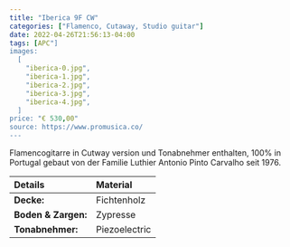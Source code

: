 ```yaml
---
title: "Iberica 9F CW"
categories: ["Flamenco, Cutaway, Studio guitar"]
date: 2022-04-26T21:56:13-04:00
tags: [APC"]
images:
  [
    "iberica-0.jpg",
    "iberica-1.jpg",
    "iberica-2.jpg",
    "iberica-3.jpg",
    "iberica-4.jpg",
  ]
price: "€ 530,00"
source: https://www.promusica.co/
---
```


Flamencogitarre in Cutway version und Tonabnehmer enthalten, 100% in Portugal gebaut von der Familie Luthier Antonio Pinto Carvalho seit 1976.

| Details             | Material      |
| :------------------ | :------------ |
| **Decke:**          | Fichtenholz   |
| **Boden & Zargen:** | Zypresse      |
| **Tonabnehmer:**    | Piezoelectric |

<br>
